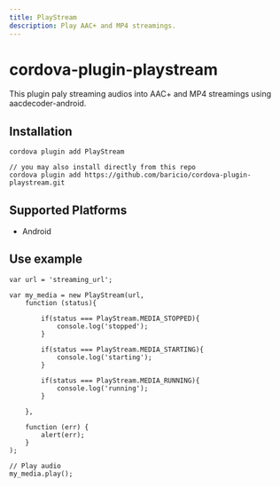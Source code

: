 ```yaml
---
title: PlayStream
description: Play AAC+ and MP4 streamings.
---
```


# cordova-plugin-playstream

This plugin paly streaming audios into AAC+ and MP4 streamings using aacdecoder-android.

## Installation

    cordova plugin add PlayStream

    // you may also install directly from this repo
    cordova plugin add https://github.com/baricio/cordova-plugin-playstream.git

## Supported Platforms

- Android

## Use example

```
var url = 'streaming_url';

var my_media = new PlayStream(url,
    function (status){

        if(status === PlayStream.MEDIA_STOPPED){
            console.log('stopped');
        }

        if(status === PlayStream.MEDIA_STARTING){
            console.log('starting');
        }

        if(status === PlayStream.MEDIA_RUNNING){
            console.log('running');
        }

    },

    function (err) {
        alert(err);
    }
);

// Play audio
my_media.play();

```
